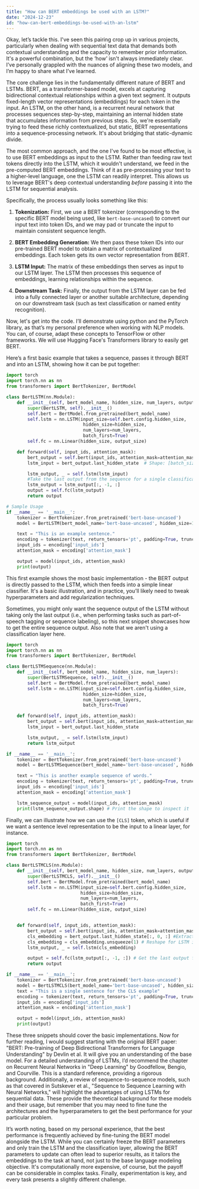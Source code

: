 ```yaml
---
title: "How can BERT embeddings be used with an LSTM?"
date: "2024-12-23"
id: "how-can-bert-embeddings-be-used-with-an-lstm"
---
```


Okay, let’s tackle this. I've seen this pairing crop up in various projects, particularly when dealing with sequential text data that demands both contextual understanding and the capacity to remember prior information. It's a powerful combination, but the ‘how’ isn't always immediately clear. I’ve personally grappled with the nuances of aligning these two models, and I’m happy to share what I’ve learned.

The core challenge lies in the fundamentally different nature of BERT and LSTMs. BERT, as a transformer-based model, excels at capturing bidirectional contextual relationships within a given text segment. It outputs fixed-length vector representations (embeddings) for each token in the input. An LSTM, on the other hand, is a recurrent neural network that processes sequences step-by-step, maintaining an internal hidden state that accumulates information from previous steps. So, we're essentially trying to feed these richly contextualized, but static, BERT representations into a sequence-processing network. It's about bridging that static-dynamic divide.

The most common approach, and the one I've found to be most effective, is to use BERT embeddings as input to the LSTM. Rather than feeding raw text tokens directly into the LSTM, which it wouldn't understand, we feed in the pre-computed BERT embeddings. Think of it as pre-processing your text to a higher-level language, one the LSTM can readily interpret. This allows us to leverage BERT's deep contextual understanding *before* passing it into the LSTM for sequential analysis.

Specifically, the process usually looks something like this:

1.  **Tokenization:** First, we use a BERT tokenizer (corresponding to the specific BERT model being used, like `bert-base-uncased`) to convert our input text into token IDs, and we may pad or truncate the input to maintain consistent sequence length.

2.  **BERT Embedding Generation:** We then pass these token IDs into our pre-trained BERT model to obtain a matrix of contextualized embeddings. Each token gets its own vector representation from BERT.

3.  **LSTM Input:** The matrix of these embeddings then serves as input to our LSTM layer. The LSTM then processes this sequence of embeddings, learning relationships within the sequence.

4.  **Downstream Task:** Finally, the output from the LSTM layer can be fed into a fully connected layer or another suitable architecture, depending on our downstream task (such as text classification or named entity recognition).

Now, let's get into the code. I’ll demonstrate using python and the PyTorch library, as that’s my personal preference when working with NLP models. You can, of course, adapt these concepts to TensorFlow or other frameworks. We will use Hugging Face's Transformers library to easily get BERT.

Here’s a first basic example that takes a sequence, passes it through BERT and into an LSTM, showing how it can be put together:

```python
import torch
import torch.nn as nn
from transformers import BertTokenizer, BertModel

class BertLSTM(nn.Module):
    def __init__(self, bert_model_name, hidden_size, num_layers, output_size):
        super(BertLSTM, self).__init__()
        self.bert = BertModel.from_pretrained(bert_model_name)
        self.lstm = nn.LSTM(input_size=self.bert.config.hidden_size,
                             hidden_size=hidden_size,
                             num_layers=num_layers,
                             batch_first=True)
        self.fc = nn.Linear(hidden_size, output_size)

    def forward(self, input_ids, attention_mask):
        bert_output = self.bert(input_ids, attention_mask=attention_mask)
        lstm_input = bert_output.last_hidden_state  # Shape: [batch_size, seq_len, bert_hidden_size]

        lstm_output, _ = self.lstm(lstm_input)
        #Take the last output from the sequence for a single classification task
        lstm_output = lstm_output[:, -1, :]
        output = self.fc(lstm_output)
        return output

# Sample Usage
if __name__ == '__main__':
    tokenizer = BertTokenizer.from_pretrained('bert-base-uncased')
    model = BertLSTM(bert_model_name='bert-base-uncased', hidden_size=128, num_layers=2, output_size=2)

    text = "This is an example sentence."
    encoding = tokenizer(text, return_tensors='pt', padding=True, truncation=True)
    input_ids = encoding['input_ids']
    attention_mask = encoding['attention_mask']

    output = model(input_ids, attention_mask)
    print(output)
```

This first example shows the most basic implementation - the BERT output is directly passed to the LSTM, which then feeds into a simple linear classifier. It's a basic illustration, and in practice, you’ll likely need to tweak hyperparameters and add regularization techniques.

Sometimes, you might only want the sequence output of the LSTM without taking only the last output (i.e., when performing tasks such as part-of-speech tagging or sequence labeling), so this next snippet showcases how to get the entire sequence output. Also note that we aren't using a classification layer here.

```python
import torch
import torch.nn as nn
from transformers import BertTokenizer, BertModel

class BertLSTMSequence(nn.Module):
    def __init__(self, bert_model_name, hidden_size, num_layers):
        super(BertLSTMSequence, self).__init__()
        self.bert = BertModel.from_pretrained(bert_model_name)
        self.lstm = nn.LSTM(input_size=self.bert.config.hidden_size,
                             hidden_size=hidden_size,
                             num_layers=num_layers,
                             batch_first=True)

    def forward(self, input_ids, attention_mask):
        bert_output = self.bert(input_ids, attention_mask=attention_mask)
        lstm_input = bert_output.last_hidden_state

        lstm_output, _ = self.lstm(lstm_input)
        return lstm_output

if __name__ == '__main__':
    tokenizer = BertTokenizer.from_pretrained('bert-base-uncased')
    model = BertLSTMSequence(bert_model_name='bert-base-uncased', hidden_size=128, num_layers=2)

    text = "This is another example sequence of words."
    encoding = tokenizer(text, return_tensors='pt', padding=True, truncation=True)
    input_ids = encoding['input_ids']
    attention_mask = encoding['attention_mask']

    lstm_sequence_output = model(input_ids, attention_mask)
    print(lstm_sequence_output.shape) # Print the shape to inspect it
```

Finally, we can illustrate how we can use the `[CLS]` token, which is useful if we want a sentence level representation to be the input to a linear layer, for instance.

```python
import torch
import torch.nn as nn
from transformers import BertTokenizer, BertModel

class BertLSTMCLS(nn.Module):
    def __init__(self, bert_model_name, hidden_size, num_layers, output_size):
        super(BertLSTMCLS, self).__init__()
        self.bert = BertModel.from_pretrained(bert_model_name)
        self.lstm = nn.LSTM(input_size=self.bert.config.hidden_size,
                            hidden_size=hidden_size,
                            num_layers=num_layers,
                            batch_first=True)
        self.fc = nn.Linear(hidden_size, output_size)


    def forward(self, input_ids, attention_mask):
        bert_output = self.bert(input_ids, attention_mask=attention_mask)
        cls_embedding = bert_output.last_hidden_state[:, 0, :] #Extract the [CLS] token
        cls_embedding = cls_embedding.unsqueeze(1) # Reshape for LSTM input
        lstm_output, _ = self.lstm(cls_embedding)

        output = self.fc(lstm_output[:, -1, :]) # Get the last output from the LSTM sequence
        return output

if __name__ == '__main__':
    tokenizer = BertTokenizer.from_pretrained('bert-base-uncased')
    model = BertLSTMCLS(bert_model_name='bert-base-uncased', hidden_size=128, num_layers=2, output_size=2)
    text = "This is a single sentence for the CLS example"
    encoding = tokenizer(text, return_tensors='pt', padding=True, truncation=True)
    input_ids = encoding['input_ids']
    attention_mask = encoding['attention_mask']

    output = model(input_ids, attention_mask)
    print(output)
```

These three snippets should cover the basic implementations. Now for further reading, I would suggest starting with the original BERT paper: "BERT: Pre-training of Deep Bidirectional Transformers for Language Understanding" by Devlin et al. It will give you an understanding of the base model. For a detailed understanding of LSTMs, I’d recommend the chapter on Recurrent Neural Networks in "Deep Learning" by Goodfellow, Bengio, and Courville. This is a standard reference, providing a rigorous background. Additionally, a review of sequence-to-sequence models, such as that covered in Sutskever et al., "Sequence to Sequence Learning with Neural Networks," will highlight the advantages of using LSTMs for sequential data. These provide the theoretical background for these models and their usage, but remember that you may need to fine tune the architectures and the hyperparameters to get the best performance for your particular problem.

It’s worth noting, based on my personal experience, that the best performance is frequently achieved by fine-tuning the BERT model alongside the LSTM. While you can certainly freeze the BERT parameters and only train the LSTM and the classification layer, allowing the BERT parameters to update can often lead to superior results, as it tailors the embeddings to the task at hand, not just to the base language modeling objective. It's computationally more expensive, of course, but the payoff can be considerable in complex tasks. Finally, experimentation is key, and every task presents a slightly different challenge.
